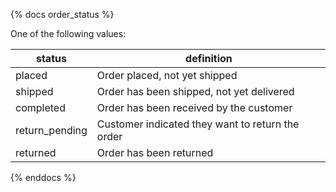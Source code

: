 {% docs order_status %}

One of the following values:

| status        | definition                                        |
|---------------|---------------------------------------------------|
| placed        | Order placed, not yet shipped                     |
| shipped       | Order has been shipped, not yet delivered         |
| completed     | Order has been received by the customer           |
| return_pending| Customer indicated they want to return the order  |
| returned      | Order has been returned                           |

{% enddocs %}